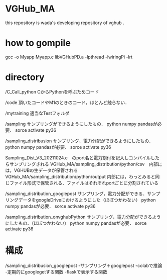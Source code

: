 # VGHub_MA
this repository is wada's developing repository of vghub .


# how to gompile
gcc -o Myapp Myapp.c libVGHubPD.a -lpthread -lwiringPi -lrt



# directory

/C_Call_python
CからPythonを呼ぶためコード

/code
頂いたコードやM1のときのコード，ほとんど触らない．

/mytraining
適当なTestフォルダ

/sampling
サンプリングができるようにしたもの．
python
numpy
pandasが必要．
sorce activate py36

/sampling_distribusion
サンプリング，電力分配ができるようにしたもの．
python
numpy
pandasが必要．
sorce activate py36

Sampling_Dist_V3_20211024.c　のport名と電力割付を記入しコンパイルしたらサンプリングされる
VGHub_MA/sampling_distribution/python/csv　内部には，VGHUBの生データが保管される
VGHub_MA/sampling_distribution/python/output 内部には，わっとみると同じファイル形式で保管される．ファイルはそれぞれportごとに分割されている

/sampling_distribution_googlepost
サンプリング，電力分配ができる．サンプリングデータをgoogleDriveにおけるようにした（ほぼつかわない）
python
numpy
pandasが必要．
sorce activate py36


/sampling_distribution_onvghubPython
サンプリング，電力分配ができるようにしたもの．（ほぼつかわない）
python
numpy
pandasが必要．
sorce activate py36



# 構成
/sampling_distribusion_googlepost
-サンプリング＋googlepost
-colabで推論
-定期的にgooglegetする関数
-flaskで表示する関数